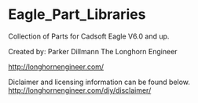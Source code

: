 Eagle_Part_Libraries
====================

Collection of Parts for Cadsoft Eagle V6.0 and up. 

Created by:
Parker Dillmann
The Longhorn Engineer

http://longhornengineer.com/

Diclaimer and licensing information can be found below.
http://longhornengineer.com/diy/disclaimer/
